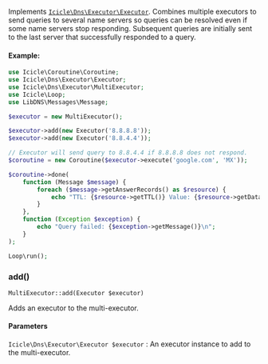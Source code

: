 Implements [`Icicle\Dns\Executor\Executor`](#executorexecutor). Combines multiple executors to send queries to several name servers so queries can be resolved even if some name servers stop responding. Subsequent queries are initially sent to the last server that successfully responded to a query.

#### Example:

```php
use Icicle\Coroutine\Coroutine;
use Icicle\Dns\Executor\Executor;
use Icicle\Dns\Executor\MultiExecutor;
use Icicle\Loop;
use LibDNS\Messages\Message;

$executor = new MultiExecutor();

$executor->add(new Executor('8.8.8.8'));
$executor->add(new Executor('8.8.4.4'));

// Executor will send query to 8.8.4.4 if 8.8.8.8 does not respond.
$coroutine = new Coroutine($executor->execute('google.com', 'MX'));

$coroutine->done(
    function (Message $message) {
        foreach ($message->getAnswerRecords() as $resource) {
            echo "TTL: {$resource->getTTL()} Value: {$resource->getData()}\n";
        }
    },
    function (Exception $exception) {
        echo "Query failed: {$exception->getMessage()}\n";
    }
);

Loop\run();
```

### add()

    MultiExecutor::add(Executor $executor)

Adds an executor to the multi-executor.

#### Parameters
`Icicle\Dns\Executor\Executor $executor`
:   An executor instance to add to the multi-executor.
